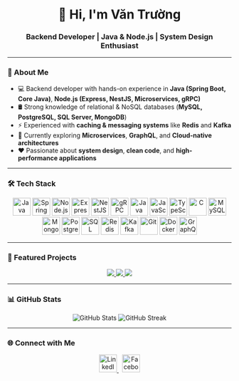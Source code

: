 <h1 align="center">👋 Hi, I'm Văn Trường</h1>
<h3 align="center">Backend Developer | Java & Node.js | System Design Enthusiast</h3>

---

### 🚀 About Me
- 💻 Backend developer with hands-on experience in **Java (Spring Boot, Core Java)**, **Node.js (Express, NestJS, Microservices, gRPC)**  
- 🛢️ Strong knowledge of relational & NoSQL databases (**MySQL, PostgreSQL, SQL Server, MongoDB**)  
- ⚡ Experienced with **caching & messaging systems** like **Redis** and **Kafka**  
- 🌱 Currently exploring **Microservices**, **GraphQL**, and **Cloud-native architectures**  
- ❤️ Passionate about **system design**, **clean code**, and **high-performance applications**

---

### 🛠️ Tech Stack
<p align="center">
  <!-- Core -->
  <img src="https://cdn.jsdelivr.net/gh/devicons/devicon/icons/java/java-original.svg" width="40" alt="Java" />
  <img src="https://cdn.jsdelivr.net/gh/devicons/devicon/icons/spring/spring-original.svg" width="40" alt="Spring Boot" />
  <img src="https://cdn.jsdelivr.net/gh/devicons/devicon/icons/nodejs/nodejs-original.svg" width="40" alt="Node.js" />
  <img src="https://cdn.jsdelivr.net/gh/devicons/devicon/icons/express/express-original.svg" width="40" alt="Express.js" />
  <img src="https://nestjs.com/img/logo-small.svg" width="40" alt="NestJS" />
  <img src="https://cdn.jsdelivr.net/gh/devicons/devicon/icons/grpc/grpc-plain.svg" width="40" alt="gRPC" />
  
  <!-- Languages -->
  <img src="https://cdn.jsdelivr.net/gh/devicons/devicon/icons/java/java-original.svg" width="40" alt="Java" />
  <img src="https://cdn.jsdelivr.net/gh/devicons/devicon/icons/javascript/javascript-original.svg" width="40" alt="JavaScript" />
  <img src="https://cdn.jsdelivr.net/gh/devicons/devicon/icons/typescript/typescript-original.svg" width="40" alt="TypeScript" />
  <img src="https://cdn.jsdelivr.net/gh/devicons/devicon/icons/c/c-original.svg" width="40" alt="C" />

  <!-- Databases -->
  <img src="https://cdn.jsdelivr.net/gh/devicons/devicon/icons/mysql/mysql-original.svg" width="40" alt="MySQL" />
  <img src="https://cdn.jsdelivr.net/gh/devicons/devicon/icons/mongodb/mongodb-original.svg" width="40" alt="MongoDB" />
  <img src="https://cdn.jsdelivr.net/gh/devicons/devicon/icons/postgresql/postgresql-original.svg" width="40" alt="PostgreSQL" />
  <img src="https://cdn.jsdelivr.net/gh/devicons/devicon/icons/microsoftsqlserver/microsoftsqlserver-plain.svg" width="40" alt="SQL Server" />

  <!-- Caching & Messaging -->
  <img src="https://cdn.jsdelivr.net/gh/devicons/devicon/icons/redis/redis-original.svg" width="40" alt="Redis" />
  <img src="https://cdn.jsdelivr.net/gh/devicons/devicon/icons/apachekafka/apachekafka-original.svg" width="40" alt="Kafka" />
  
  <!-- Tools -->
  <img src="https://cdn.jsdelivr.net/gh/devicons/devicon/icons/git/git-original.svg" width="40" alt="Git" />
  <img src="https://cdn.jsdelivr.net/gh/devicons/devicon/icons/docker/docker-original.svg" width="40" alt="Docker" />
  <img src="https://cdn.jsdelivr.net/gh/devicons/devicon/icons/graphql/graphql-plain.svg" width="40" alt="GraphQL" />
</p>



---

### 📌 Featured Projects
<p align="center">
  <a href="https://github.com/15VuNguyen/skindora">
    <img src="https://github-readme-stats.vercel.app/api/pin/?username=phanvantruong0903&repo=fer-pe&theme=tokyonight" />
  </a>
  <a href="https://github.com/15VuNguyen/KoiFarmShop">
    <img src="https://github-readme-stats.vercel.app/api/pin/?username=15VuNguyen&repo=KoiFarmShop&theme=tokyonight" />
  </a>
  <a href="https://github.com/phanvantruong0903/Mebike">
    <img src="https://github-readme-stats.vercel.app/api/pin/?username=phanvantruong0903&repo=fer-pe&theme=tokyonight" />
  </a>
</p>

---

### 📊 GitHub Stats
<p align="center">
  <img src="https://github-readme-stats.vercel.app/api?username=phanvantruong0903&show_icons=true&theme=tokyonight" alt="GitHub Stats" />
  <img src="https://streak-stats.demolab.com?user=phanvantruong0903&theme=tokyonight" alt="GitHub Streak" />
</p>

---

### 🌐 Connect with Me
<p align="center">
  <a href="https://linkedin.com/in/văn-trường-phan-73a362284" target="_blank">
    <img src="https://cdn.jsdelivr.net/gh/devicons/devicon/icons/linkedin/linkedin-original.svg" width="40" alt="LinkedIn" />
  </a>
  &nbsp;
  <a href="https://fb.com/truong.phan.0909" target="_blank">
    <img src="https://cdn.jsdelivr.net/gh/devicons/devicon/icons/facebook/facebook-original.svg" width="40" alt="Facebook" />
  </a>
</p>
